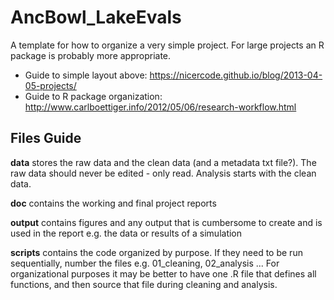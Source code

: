 # AncBowl_LakeEvals

A template for how to organize a very simple project. For large projects an R package is probably more appropriate.

* Guide to simple layout above: https://nicercode.github.io/blog/2013-04-05-projects/
* Guide to R package organization: http://www.carlboettiger.info/2012/05/06/research-workflow.html



## Files Guide

__data__ stores the raw data and the clean data (and a metadata txt file?). The raw data should never be edited - only read. Analysis starts with the clean data.

__doc__ contains the working and final project reports

__output__ contains figures and any output that is cumbersome to create and is used in the report e.g. the data or results of a simulation

__scripts__ contains the code organized by purpose. If they need to be run sequentially, number the files e.g. 01_cleaning, 02_analysis ... For organizational purposes it may be better to have one .R file that defines all functions, and then source that file during cleaning and analysis.

